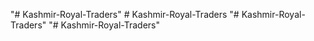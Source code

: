 "# Kashmir-Royal-Traders" 
#   K a s h m i r - R o y a l - T r a d e r s  
 "# Kashmir-Royal-Traders" 
"# Kashmir-Royal-Traders" 
